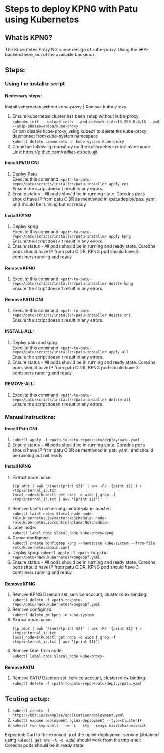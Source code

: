 # Steps to deploy KPNG with Patu using Kubernetes

## What is KPNG?

The Kubernetes Proxy NG a new design of kube-proxy. Using the eBPF backend here, out of the available backends.

## Steps:

### Using the installer script

#### Necessary steps:  
Install kubernetes without kube-proxy  | Remove kube-proxy  
1. Ensure kubernetes cluster has been setup without kube-proxy  
    `kubeadm init  --upload-certs --pod-network-cidr=10.200.0.0/16 --v=6 --skip-phases=addon/kube-proxy`  
    Or can disable kube-proxy, using kubectl to delete the kube-proxy daemonset from kube-system namespace  
    `kubectl delete daemonsets -n kube-system kube-proxy`  
2. Clone the following repository on the kubernetes control plane node  
   Link: https://github.com/redhat-et/patu.git  


#### Install PATU CNI  
1. Deploy Patu  
    Execute this command: `<path-to-patu-repo>/patu/scripts/installer/patu-installer apply cni`  
    Ensure the script doesn't result in any errors.   
2. Ensure status - All pods should be in running state. Coredns pods should have IP from patu CIDR as mentioned in <path-to-patu-repo>/patu/deploy/patu.yaml, and should be running but not ready



#### Install KPNG  
1. Deploy kpng  
    Execute this command: `<path-to-patu-repo>/patu/scripts/installer/patu-installer apply kpng`   
    Ensure the script doesn't result in any errors.  
2. Ensure status - All pods should be in running and ready state. Coredns pods should have IP from patu CIDR, KPNG pod should have 3 containers running and ready 


#### Remove KPNG  
1. Execute this command: `<path-to-patu-repo>/patu/scripts/installer/patu-installer delete kpng`  
   Ensure the script doesn't result in any errors.


#### Remove PATU CNI
1. Execute this command: `<path-to-patu-repo>/patu/scripts/installer/patu-installer delete cni`    
   Ensure the script doesn't result in any errors.  


#### INSTALL-ALL:  
1. Deploy patu and kpng  
    Execute this command: `<path-to-patu-repo>/patu/scripts/installer/patu-installer apply all`   
    Ensure the script doesn't result in any errors.  
2. Ensure status - All pods should be in running and ready state. Coredns pods should have IP from patu CIDR, KPNG pod should have 3 containers running and ready  



#### REMOVE-ALL:  
1. Execute this command: `<path-to-patu-repo>/patu/scripts/installer/patu-installer delete all`    
   Ensure the script doesn't result in any errors.  


### Manual Instructions:

#### Install Patu CNI   
1. `kubectl apply -f <path-to-patu-repo>/patu/deploy/patu.yaml`  
2. Ensure status - All pods should be in running state. Coredns pods should have IP from patu CIDR as mentioned in patu.yaml, and should be running but not ready


#### Install KPNG  
1. Extract node name:  
    ```
    (ip addr | awk '/inet/{print $2}' | awk -F/ '{print $1}') > /tmp/internal_ip.txt  
    local_node=$(kubectl get node -o wide | grep -f /tmp/internal_ip.txt | awk '{print $1}')
    ```
2. Remove taints concerning control-plane, master:  
    `kubectl taint nodes $local_node node-role.kubernetes.io/master:NoSchedule- node-role.kubernetes.io/control-plane:NoSchedule-`  
3. Label node:  
    `kubectl label node $local_node kube-proxy=kpng`  
4. Create configmap:  
    `kubectl create configmap kpng --namespace kube-system --from-file /etc/kubernetes/admin.conf`  
5. Deploy kpng:
    `kubectl apply -f <path-to-patu-repo>/patu/hack.kubernetes/kpngebpf.yaml`  
6. Ensure status - All pods should be in running and ready state. Coredns pods should have IP from patu CIDR, KPNG pod should have 3 containers running and ready  


#### Remove KPNG  
1. Remove KPNG Daemon set, service account, cluster role+ binding:  
    `kubectl delete -f <path-to-patu-repo>/patu/hack.kubernetes/kpngebpf.yaml`  
2. Remove configmap:  
    `kubectl delete cm kpng -n kube-system`
3. Extract node name:  
    ```
    (ip addr | awk '/inet/{print $2}' | awk -F/ '{print $1}') > /tmp/internal_ip.txt  
    local_node=$(kubectl get node -o wide | grep -f /tmp/internal_ip.txt | awk '{print $1}')
    ```
4. Remove label from node:  
    `kubectl label node $local_node kube-proxy-`


#### Remove PATU
1. Remove PATU Daemon set, service account, cluster role+ binding:  
    `kubectl delete -f <path-to-patu-repo>/patu/deploy/patu.yaml` 
    

## Testing setup:
1. `kubectl create -f https://k8s.io/examples/application/deployment.yaml`
2. `kubectl expose deployment nginx-deployment --type=ClusterIP`
3. `kubectl run tmp-shell --rm -i --tty --image nicolaka/netshoot`

Expected: Curl to the exposed ip of the nginx-deployment service (obtained using `kubectl get svc -A -o wide`) should work from the tmp-shell.
Coredns pods should be in ready state.